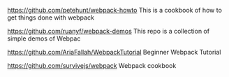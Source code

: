 
https://github.com/petehunt/webpack-howto This is a cookbook of how to get things done with webpack

https://github.com/ruanyf/webpack-demos This repo is a collection of simple demos of Webpac

https://github.com/AriaFallah/WebpackTutorial Beginner Webpack Tutorial

https://github.com/survivejs/webpack Webpack cookbook
